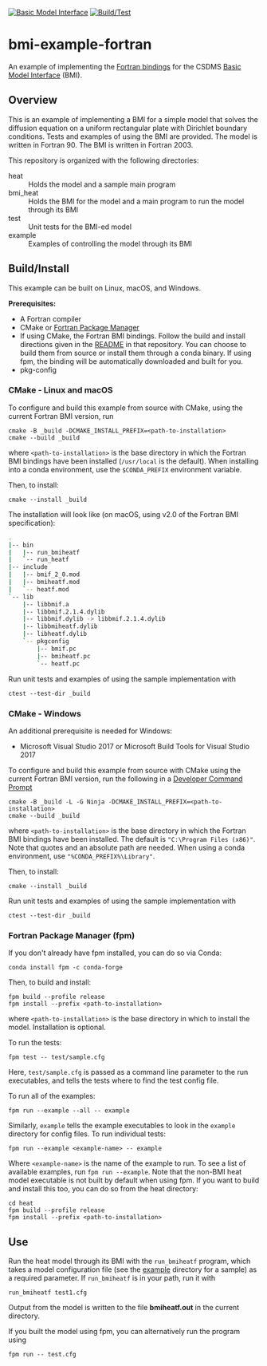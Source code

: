 [![Basic Model Interface](https://img.shields.io/badge/CSDMS-Basic%20Model%20Interface-green.svg)](https://bmi.readthedocs.io/)
[![Build/Test](https://github.com/csdms/bmi-example-fortran/workflows/Build/Test/badge.svg)](https://github.com/csdms/bmi-example-fortran/actions?query=workflow%3ABuild%2FTest)

# bmi-example-fortran

An example of implementing the
[Fortran bindings](https://github.com/csdms/bmi-fortran)
for the CSDMS [Basic Model Interface](https://bmi.csdms.io) (BMI).

## Overview

This is an example of implementing a BMI
for a simple model that  solves the diffusion equation
on a uniform rectangular plate
with Dirichlet boundary conditions.
Tests and examples of using the BMI are provided.
The model is written in Fortran 90.
The BMI is written in Fortran 2003.

This repository is organized with the following directories:

<dl>
    <dt>heat</dt>
	<dd>Holds the model and a sample main program</dd>
    <dt>bmi_heat</dt>
	<dd>Holds the BMI for the model and a main program to run the
    model through its BMI</dd>
	<dt>test</dt>
	<dd>Unit tests for the BMI-ed model</dd>
    <dt>example</dt>
	<dd>Examples of controlling the model through its BMI</dd>
</dl>

## Build/Install

This example can be built on Linux, macOS, and Windows.

**Prerequisites:**
* A Fortran compiler
* CMake or [Fortran Package Manager](https://fpm.fortran-lang.org/)
* If using CMake, the Fortran BMI bindings. Follow the build and
  install directions given in the
  [README](https://github.com/csdms/bmi-fortran/blob/master/README.md)
  in that repository.  You can choose to build them from source or
  install them through a conda binary. If using fpm, the binding
  will be automatically downloaded and built for you.
* pkg-config

### CMake - Linux and macOS

To configure and build this example from source with CMake,
using the current Fortran BMI version, run

    cmake -B _build -DCMAKE_INSTALL_PREFIX=<path-to-installation>
    cmake --build _build

where `<path-to-installation>` is the base directory
in which the Fortran BMI bindings have been installed
(`/usr/local` is the default).
When installing into a conda environment,
use the `$CONDA_PREFIX` environment variable.

Then, to install:

    cmake --install _build

The installation will look like
(on macOS, using v2.0 of the Fortran BMI specification):

```bash
.
|-- bin
|   |-- run_bmiheatf
|   `-- run_heatf
|-- include
|   |-- bmif_2_0.mod
|   |-- bmiheatf.mod
|   `-- heatf.mod
`-- lib
    |-- libbmif.a
    |-- libbmif.2.1.4.dylib
    |-- libbmif.dylib -> libbmif.2.1.4.dylib
    |-- libbmiheatf.dylib
    |-- libheatf.dylib
    `-- pkgconfig
        |-- bmif.pc
        |-- bmiheatf.pc
        `-- heatf.pc
```

Run unit tests and examples of using the sample implementation with

    ctest --test-dir _build

### CMake - Windows

An additional prerequisite is needed for Windows:

* Microsoft Visual Studio 2017 or Microsoft Build Tools for Visual Studio 2017

To configure and build this example from source with CMake
using the current Fortran BMI version,
run the following in a [Developer Command Prompt](https://docs.microsoft.com/en-us/dotnet/framework/tools/developer-command-prompt-for-vs)

    cmake -B _build -L -G Ninja -DCMAKE_INSTALL_PREFIX=<path-to-installation>
	cmake --build _build

where `<path-to-installation>` is the base directory
in which the Fortran BMI bindings have been installed.
The default is `"C:\Program Files (x86)"`.
Note that quotes and an absolute path are needed.
When using a conda environment, use `"%CONDA_PREFIX%\Library"`.

Then, to install:

	cmake --install _build

Run unit tests and examples of using the sample implementation with

    ctest --test-dir _build


### Fortran Package Manager (fpm)

If you don't already have fpm installed, you can do so via Conda:

    conda install fpm -c conda-forge

Then, to build and install:

    fpm build --profile release
    fpm install --prefix <path-to-installation>

where `<path-to-installation>` is the base directory in which to
install the model. Installation is optional.

To run the tests:

    fpm test -- test/sample.cfg

Here, `test/sample.cfg` is passed as a command line parameter to the
run executables, and tells the tests where to find the test config
file.

To run all of the examples:

    fpm run --example --all -- example

Similarly, `example` tells the example executables to look in the
`example` directory for config files. To run individual tests:

    fpm run --example <example-name> -- example

Where `<example-name>` is the name of the example to run. To see
a list of available examples, run `fpm run --example`. Note that the
non-BMI heat model executable is not built by default when using fpm.
If you want to build and install this too, you can do so from the
heat directory:

    cd heat
    fpm build --profile release
    fpm install --prefix <path-to-installation>


## Use

Run the heat model through its BMI with the `run_bmiheatf` program,
which takes a model configuration file
(see the [example](./example) directory for a sample)
as a required parameter.
If `run_bmiheatf` is in your path, run it with

    run_bmiheatf test1.cfg

Output from the model is written to the file **bmiheatf.out**
in the current directory.

If you built the model using fpm, you can alternatively run the
program using

    fpm run -- test.cfg